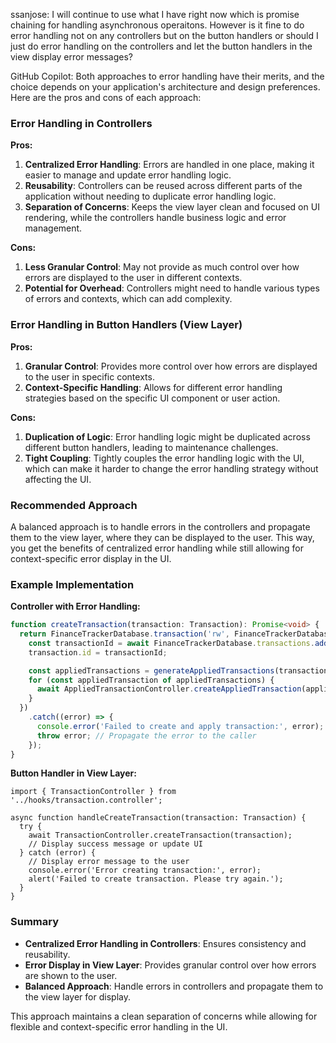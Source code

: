 ssanjose: I will continue to use what I have right now which is promise chaining for handling asynchronous operaitons. However is it fine to do error handling not on any controllers but on the button handlers or should I just do error handling on the controllers and let the button handlers in the view display error messages?

GitHub Copilot: Both approaches to error handling have their merits, and the choice depends on your application's architecture and design preferences. Here are the pros and cons of each approach:

### Error Handling in Controllers

**Pros:**
1. **Centralized Error Handling**: Errors are handled in one place, making it easier to manage and update error handling logic.
2. **Reusability**: Controllers can be reused across different parts of the application without needing to duplicate error handling logic.
3. **Separation of Concerns**: Keeps the view layer clean and focused on UI rendering, while the controllers handle business logic and error management.

**Cons:**
1. **Less Granular Control**: May not provide as much control over how errors are displayed to the user in different contexts.
2. **Potential for Overhead**: Controllers might need to handle various types of errors and contexts, which can add complexity.

### Error Handling in Button Handlers (View Layer)

**Pros:**
1. **Granular Control**: Provides more control over how errors are displayed to the user in specific contexts.
2. **Context-Specific Handling**: Allows for different error handling strategies based on the specific UI component or user action.

**Cons:**
1. **Duplication of Logic**: Error handling logic might be duplicated across different button handlers, leading to maintenance challenges.
2. **Tight Coupling**: Tightly couples the error handling logic with the UI, which can make it harder to change the error handling strategy without affecting the UI.

### Recommended Approach

A balanced approach is to handle errors in the controllers and propagate them to the view layer, where they can be displayed to the user. This way, you get the benefits of centralized error handling while still allowing for context-specific error display in the UI.

### Example Implementation

**Controller with Error Handling:**

```typescript
function createTransaction(transaction: Transaction): Promise<void> {
  return FinanceTrackerDatabase.transaction('rw', FinanceTrackerDatabase.transactions, FinanceTrackerDatabase.appliedTransactions, async () => {
    const transactionId = await FinanceTrackerDatabase.transactions.add(transaction);
    transaction.id = transactionId;

    const appliedTransactions = generateAppliedTransactions(transaction);
    for (const appliedTransaction of appliedTransactions) {
      await AppliedTransactionController.createAppliedTransaction(appliedTransaction);
    }
  })
    .catch((error) => {
      console.error('Failed to create and apply transaction:', error);
      throw error; // Propagate the error to the caller
    });
}
```

**Button Handler in View Layer:**

```tsx
import { TransactionController } from '../hooks/transaction.controller';

async function handleCreateTransaction(transaction: Transaction) {
  try {
    await TransactionController.createTransaction(transaction);
    // Display success message or update UI
  } catch (error) {
    // Display error message to the user
    console.error('Error creating transaction:', error);
    alert('Failed to create transaction. Please try again.');
  }
}
```

### Summary

- **Centralized Error Handling in Controllers**: Ensures consistency and reusability.
- **Error Display in View Layer**: Provides granular control over how errors are shown to the user.
- **Balanced Approach**: Handle errors in controllers and propagate them to the view layer for display.

This approach maintains a clean separation of concerns while allowing for flexible and context-specific error handling in the UI.